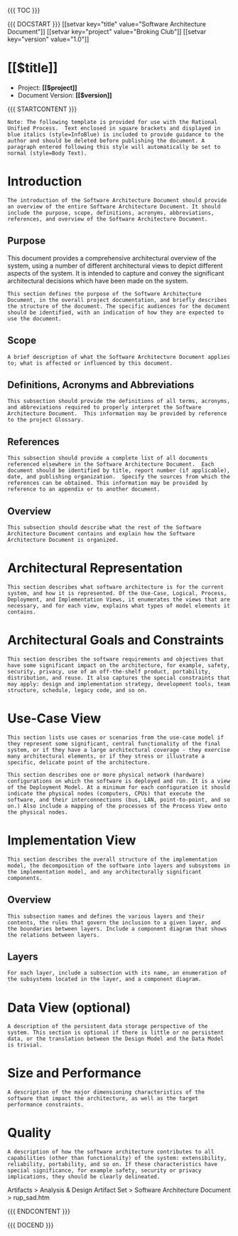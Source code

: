
{{{ TOC }}}

{{{ DOCSTART }}}
[[setvar key="title" value="Software Architecture Document"]]
[[setvar key="project" value="Broking Club"]]
[[setvar key="version" value="1.0"]]

# [[$title]]
* Project: __[[$project]]__
* Document Version: __[[$version]]__

{{{ STARTCONTENT }}}

```Note: The following template is provided for use with the Rational Unified Process.  Text enclosed in square brackets and displayed in blue italics (style=InfoBlue) is included to provide guidance to the author and should be deleted before publishing the document. A paragraph entered following this style will automatically be set to normal (style=Body Text).```


# Introduction

```The introduction of the Software Architecture Document should provide an overview of the entire Software Architecture Document. It should include the purpose, scope, definitions, acronyms, abbreviations, references, and overview of the Software Architecture Document.```

## Purpose

This document provides a comprehensive architectural overview of the system, using a number of different architectural views to depict different aspects of the system.  It is intended to capture and convey the significant architectural decisions which have been made on the system.

```This section defines the purpose of the Software Architecture Document, in the overall project documentation, and briefly describes the structure of the document. The specific audiences for the document should be identified, with an indication of how they are expected to use the document.```

## Scope

```A brief description of what the Software Architecture Document applies to; what is affected or influenced by this document.```

## Definitions, Acronyms and Abbreviations

```This subsection should provide the definitions of all terms, acronyms, and abbreviations required to properly interpret the Software Architecture Document.  This information may be provided by reference to the project Glossary.```

## References

```This subsection should provide a complete list of all documents referenced elsewhere in the Software Architecture Document.  Each document should be identified by title, report number (if applicable), date, and publishing organization.  Specify the sources from which the references can be obtained. This information may be provided by reference to an appendix or to another document.```

## Overview

```This subsection should describe what the rest of the Software Architecture Document contains and explain how the Software Architecture Document is organized.```

# Architectural Representation

```This section describes what software architecture is for the current system, and how it is represented. Of the Use-Case, Logical, Process, Deployment, and Implementation Views, it enumerates the views that are necessary, and for each view, explains what types of model elements it contains.```

# Architectural Goals and Constraints

```This section describes the software requirements and objectives that have some significant impact on the architecture, for example, safety, security, privacy, use of an off-the-shelf product, portability, distribution, and reuse. It also captures the special constraints that may apply: design and implementation strategy, development tools, team structure, schedule, legacy code, and so on.```

# Use-Case View

```This section lists use cases or scenarios from the use-case model if they represent some significant, central functionality of the final system, or if they have a large architectural coverage - they exercise many architectural elements, or if they stress or illustrate a specific, delicate point of the architecture.```


```This section describes one or more physical network (hardware) configurations on which the software is deployed and run. It is a view of the Deployment Model. At a minimum for each configuration it should indicate the physical nodes (computers, CPUs) that execute the software, and their interconnections (bus, LAN, point-to-point, and so on.) Also include a mapping of the processes of the Process View onto the physical nodes.```

#  Implementation View

```This section describes the overall structure of the implementation model, the decomposition of the software into layers and subsystems in the implementation model, and any architecturally significant components.```

## Overview

```This subsection names and defines the various layers and their contents, the rules that govern the inclusion to a given layer, and the boundaries between layers. Include a component diagram that shows the relations between layers. ```

## Layers

```For each layer, include a subsection with its name, an enumeration of the subsystems located in the layer, and a component diagram.```

# Data View (optional)

```A description of the persistent data storage perspective of the system. This section is optional if there is little or no persistent data, or the translation between the Design Model and the Data Model is trivial.```

# Size and Performance

```A description of the major dimensioning characteristics of the software that impact the architecture, as well as the target performance constraints.```

# Quality

```A description of how the software architecture contributes to all capabilities (other than functionality) of the system: extensibility, reliability, portability, and so on. If these characteristics have special significance, for example safety, security or privacy implications, they should be clearly delineated.```

Artifacts >  Analysis & Design Artifact Set >  Software Architecture Document >  rup_sad.htm
  
{{{ ENDCONTENT }}}

{{{ DOCEND }}}


